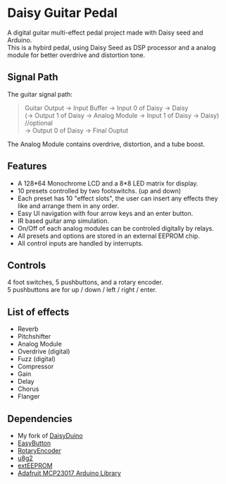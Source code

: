 # Daisy Guitar Pedal
A digital guitar multi-effect pedal project made with Daisy seed and Arduino.  
This is a hybird pedal, using Daisy Seed as DSP processor and a analog module for better overdrive and distortion tone.

## Signal Path
The guitar signal path:
>Guitar Output -> Input Buffer -> Input 0 of Daisy -> Daisy  
>(-> Output 1 of Daisy -> Analog Module -> Input 1 of Daisy -> Daisy) //optional  
>-> Output 0 of Daisy -> Final Ouptut  

The Analog Module contains overdrive, distortion, and a tube boost.

## Features
<ul>
  <li>A 128*64 Monochrome LCD and a 8*8 LED matrix for display.</li>
  <li>10 presets controlled by two footswitchs. (up and down)</li>
  <li>Each preset has 10 "effect slots", the user can insert any effects they like and arrange them in any order.</li>
  <li>Easy UI navigation with four arrow keys and an enter button.</li>
  <li>IR based guitar amp simulation.</li>
  <li>On/Off of each analog modules can be controled digitally by relays.</li>
  <li>All presets and options are stored in an external EEPROM chip.</li>
  <li>All control inputs are handled by interrupts.</li>
</ul>

## Controls
4 foot switches, 5 pushbuttons, and a rotary encoder.  
5 pushbuttons are for up / down / left / right / enter.

## List of effects
<ul>
  <li>Reverb</li>
  <li>Pitchshifter</li>
  <li>Analog Module</li>
  <li>Overdrive (digital)</li>
  <li>Fuzz (digital)</li>
  <li>Compressor</li>
  <li>Gain</li>
  <li>Delay</li>
  <li>Chorus</li>
  <li>Flanger</li>
</ul>

## Dependencies
<ul>
  <li>My fork of <a href=https://github.com/jerry20091103/DaisyDuino>DaisyDuino</a></li>
  <li><a href=https://github.com/evert-arias/EasyButton>EasyButton</a></li>
  <li><a href=https://github.com/mathertel/RotaryEncoder>RotaryEncoder</a></li>
  <li><a href=https://github.com/olikraus/u8g2>u8g2</a></li>
  <li><a href=https://github.com/JChristensen/extEEPROM>extEEPROM</a></li>
  <li><a href=https://github.com/adafruit/Adafruit-MCP23017-Arduino-Library>Adafruit MCP23017 Arduino Library</a></li>
</ul>

